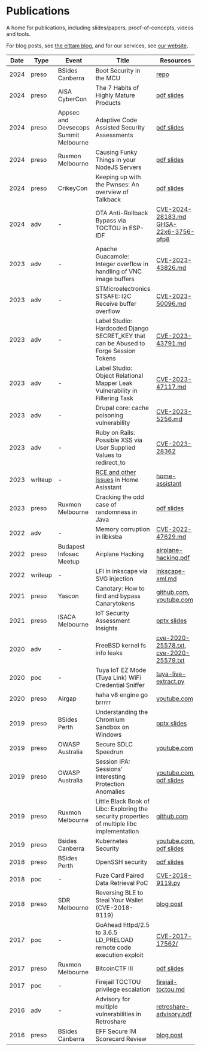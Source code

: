 # Publications

A home for publications, including slides/papers, proof-of-concepts, videos and tools.

For blog posts, see [the elttam blog](https://www.elttam.com/blog), and for our services, see [our website](https://www.elttam.com).

| Date | Type | Event | Title | Resources |
|------| ---- | ----- | ----- | --------- |
| 2024 | preso | BSides Canberra | Boot Security in the MCU | [repo](https://github.com/elttam/boot-security-in-the-mcu) |
| 2024 | preso | AISA CyberCon | The 7 Habits of Highly Mature Products | [pdf slides](./slides/Jamie%20-%20AISA%20Cybercon%202024%20-%20The%207%20Habits%20of%20Highly%20Mature%20Products.pdf) |
| 2024 | preso | Appsec and Devsecops Summit Melbourne | Adaptive Code Assisted Security Assessments | [pdf slides](./slides/Adaptive%20Code%20Assisted%20Security%20Assessments%20-%20Sep%202024.pdf) |
| 2024 | preso | Ruxmon Melbourne | Causing Funky Things in your NodeJS Servers | [pdf slides](./slides/Causing%20Funky%20Things%20in%20your%20NodeJS%20Web%20Servers.pdf) |
| 2024 | preso | CrikeyCon | Keeping up with the Pwnses: An overview of Talkback | [pdf slides](./slides/Keeping%20up%20with%20the%20Pwnses%20-%20CrikeyCon.pdf) |
| 2024 | adv | - | OTA Anti-Rollback Bypass via TOCTOU in ESP-IDF | [CVE-2024-28183.md](./writeups/CVE-2024-28183/CVE-2024-28183.md) [GHSA-22x6-3756-pfp8](https://github.com/espressif/esp-idf/security/advisories/GHSA-22x6-3756-pfp8) |
| 2023 | adv | - | Apache Guacamole: Integer overflow in handling of VNC image buffers | [CVE-2023-43826.md](./writeups/CVE-2023-43826.md) |
| 2023 | adv | - | STMicroelectronics STSAFE: I2C Receive buffer overflow | [CVE-2023-50096.md](./writeups/CVE-2023-50096.md) |
| 2023 | adv | - | Label Studio: Hardcoded Django SECRET_KEY that can be Abused to Forge Session Tokens | [CVE-2023-43791.md](./writeups/CVE-2023-43791.md) | 
| 2023 | adv | - | Label Studio: Object Relational Mapper Leak Vulnerability in Filtering Task | [CVE-2023-47117.md](./writeups/CVE-2023-47117/CVE-2023-47117.md) | 
| 2023 | adv | - | Drupal core: cache poisoning vulnerability | [CVE-2023-5256.md](./writeups/CVE-2023-5256.md) | 
| 2023 | adv | - | Ruby on Rails: Possible XSS via User Supplied Values to redirect_to | [CVE-2023-28362](https://discuss.rubyonrails.org/t/cve-2023-28362-possible-xss-via-user-supplied-values-to-redirect-to/83132) |
| 2023 | writeup | - | [RCE and other issues](https://www.elttam.com/blog/pwnassistant/) in Home Asisstant | [home-assistant](./writeups/home-assistant/) |
| 2023 | preso | Ruxmon Melbourne | Cracking the odd case of randomness in Java | [pdf slides](./slides/joseph-ruxmon-02_2023-cracking-the-odd-case-of-randomness-in-java.pdf) |
| 2022 | adv | - | Memory corruption in libksba | [CVE-2022-47629.md](./writeups/CVE-2022-47629.md) | 
| 2022 | preso | Budapest Infosec Meetup | Airplane Hacking | [airplane-hacking.pdf](./slides/airplane-hacking.pdf) | 
| 2022 | writeup | - | LFI in inkscape via SVG injection | [inkscape-xml.md](./writeups/inkscape-xml.md)
| 2021 | preso | Yascon | Canotary: How to find and bypass Canarytokens | [github.com](https://github.com/loltan/Canotary), [youtube.com](https://www.youtube.com/watch?v=hkuiuppJQDs&t=3002s) |
| 2021 | preso | ISACA Melbourne | IoT Security Assessment Insights | [pptx slides](./slides/Matt%20-%20ISACA%20Melb%202021%20-%20IoT%20Security%20Assessment%20Insights.pptx) |
| 2020 | adv | - | FreeBSD kernel fs info leaks | [cve-2020-25578.txt](./writeups/CVE-2020-25578.txt), [cve-2020-25579.txt](./writeups/CVE-2020-25579.txt) | 
| 2020 | poc | - | Tuya IoT EZ Mode (Tuya Link) WiFi Credential Sniffer | [tuya-live-extract.py](./writeups/tuya-live-extract.py) |
| 2020 | preso | Airgap | haha v8 engine go brrrrr | [youtube.com](https://www.youtube.com/watch?v=i9O_vYQbZEo) |
| 2019 | preso | BSides Perth | Understanding the Chromium Sandbox on Windows | [pptx slides](./slides/Matt%20-%20Bsides%20Per%202019%20-%20Chromium%20Sandbox%20-%20General.pptx) | 
| 2019 | preso | OWASP Australia | Secure SDLC Speedrun | [youtube.com](https://www.youtube.com/watch?v=85GFFTagSf8) | 
| 2019 | preso | OWASP Australia | Session IPA: Sessions' Interesting Protection Anomalies | [youtube.com](https://www.youtube.com/watch?v=NMwng5L6kOw), [pdf slides](./slides/Luke%20(and%20Louis)%20-%20OWASP%202019%20-%20Session%20IPA.pdf) | 
| 2019 | preso | Ruxmon Melbourne | Little Black Book of Libc: Exploring the security properties of multiple libc implementation | [github.com](https://github.com/danielhodson/littleblackbook-libc) |
| 2019 | preso | Bsides Canberra | Kubernetes Security | [youtube.com](https://www.youtube.com/watch?v=82STUedYuj8), [pdf slides](./slides/BSides%20Canberra%202019%20-%20Kubernetes%20Security.pdf) |
| 2018 | preso | BSides Perth | OpenSSH security | [pdf slides](./slides/Matt%20-%20Bsides%20Perth%202018%20-%20OpenSSH.pdf) | 
| 2018 | poc | - | Fuze Card Paired Data Retrieval PoC | [CVE-2018-9119.py](./writeups/CVE-2018-9119.py) | 
| 2018 | preso | SDR Melbourne | Reversing BLE to Steal Your Wallet (CVE-2018-9119) | [blog post](https://www.elttam.com/blog/fuzereview/) |
| 2017 | poc | - | GoAhead httpd/2.5 to 3.6.5 LD_PRELOAD remote code execution exploit | [CVE-2017-17562/](./writeups/CVE-2017-17562/) | 
| 2017 | preso | Ruxmon Melbourne | BitcoinCTF III | [pdf slides](https://github.com/lukejahnke/talks/blob/master/BitcoinCTF%20III.pdf) | 
| 2017 | poc | - | Firejail TOCTOU privilege escalation | [firejail-toctou.md](./writeups/firejail-toctou.md)  
| 2016 | adv | - | Advisory for multiple vulnerabilities in Retroshare | [retroshare-advisory.pdf](./writeups/retroshare-advisory.pdf) | 
| 2016 | preso | BSides Canberra | EFF Secure IM Scorecard Review | [blog post](https://www.elttam.com/blog/a-review-of-the-eff-secure-messaging-scorecard-pt1/) |
